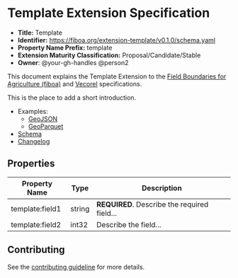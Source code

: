 # Template Extension Specification

- **Title:** Template
- **Identifier:** <https://fiboa.org/extension-template/v0.1.0/schema.yaml>
- **Property Name Prefix:** template
- **Extension Maturity Classification:** Proposal/Candidate/Stable
- **Owner**: @your-gh-handles @person2

This document explains the Template Extension to the
[Field Boundaries for Agriculture (fiboa)](https://fiboa.org) and
[Vecorel](https://vecorel.org) specifications.

This is the place to add a short introduction.

- Examples:
  - [GeoJSON](examples/geojson/)
  - [GeoParquet](examples/geoparquet/)
- [Schema](schema/schema.yaml)
- [Changelog](./CHANGELOG.md)

## Properties

| Property Name   | Type   | Description |
| --------------- | ------ | ----------- |
| template:field1 | string | **REQUIRED**. Describe the required field... |
| template:field2 | int32  | Describe the field... |

## Contributing

See the [contributing guideline](CONTRIBUTING.md) for more details.
